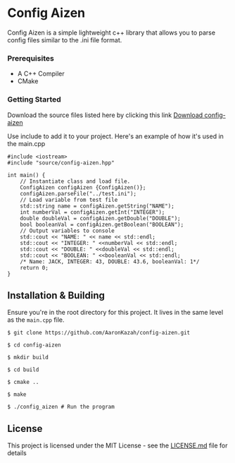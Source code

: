 # Config Aizen
Config Aizen is a simple lightweight c++ library that allows you to parse config files similar to the .ini file format.


### Prerequisites

* A C++ Compiler
* CMake

### Getting Started

Download the source files listed here by clicking this link [Download config-aizen]()

Use include to add it to your project. Here's an example of how it's used in the main.cpp

```
#include <iostream>
#include "source/config-aizen.hpp"

int main() {
    // Instantiate class and load file.
    ConfigAizen configAizen {ConfigAizen()};
    configAizen.parseFile("../test.ini");
    // Load variable from test file
    std::string name = configAizen.getString("NAME");
    int numberVal = configAizen.getInt("INTEGER");
    double doubleVal = configAizen.getDouble("DOUBLE");
    bool booleanVal = configAizen.getBoolean("BOOLEAN");
    // Output variables to console
    std::cout << "NAME: " << name << std::endl;
    std::cout << "INTEGER: " <<numberVal << std::endl;
    std::cout << "DOUBLE: " <<doubleVal << std::endl;
    std::cout << "BOOLEAN: " <<booleanVal << std::endl;
    /* Name: JACK, INTEGER: 43, DOUBLE: 43.6, booleanVal: 1*/
    return 0;
}
```

## Installation & Building
Ensure you're in the root directory for this project. It lives in the same level as the ```main.cpp``` file.

```
$ git clone https://github.com/AaronKazah/config-aizen.git

$ cd config-aizen 

$ mkdir build

$ cd build 

$ cmake ..

$ make

$ ./config_aizen # Run the program

```

## License

This project is licensed under the MIT License - see the [LICENSE.md](LICENSE.md) file for details